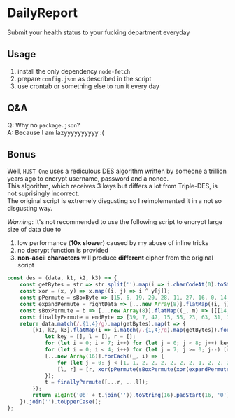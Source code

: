 # DailyReport
Submit your health status to your fucking department everyday

## Usage

1. install the only dependency `node-fetch`
2. prepare `config.json` as described in the script
3. use crontab or something else to run it every day

## Q&A

Q: Why no `package.json`?  
A: Because I am lazyyyyyyyyyy :(

## Bonus

Well, `HUST One` uses a rediculous DES algorithm written by someone a trillion years ago to encrypt username, password and a nonce.  
This algorithm, which receives 3 keys but differs a lot from Triple-DES, is not suprisingly incorrect.  
The original script is extremely disgusting so I reimplemented it in a not so disgusting way.  

*Warning*: It's not recommended to use the following script to encrypt large size of data due to
1. low performance (**10x slower**) caused by my abuse of inline tricks
2. no decrypt function is provided
3. **non-ascii characters** will produce **different** cipher from the original script

```js
const des = (data, k1, k2, k3) => {
    const getBytes = str => str.split('').map(i => i.charCodeAt(0).toString(2).padStart(16, '0')).join('').padEnd(64, '0').split('').map(Number);
    const xor = (x, y) => x.map((i, j) => i ^ y[j]);
    const pPermute = sBoxByte => [15, 6, 19, 20, 28, 11, 27, 16, 0, 14, 22, 25, 4, 17, 30, 9, 1, 7, 23, 13, 31, 26, 2, 8, 18, 12, 29, 5, 21, 10, 3, 24].map(i => sBoxByte[i]);
    const expandPermute = rightData => [...new Array(8)].flatMap((i, j) => [rightData[31], ...rightData, rightData[0]].slice(j * 4, j * 4 + 6));
    const sBoxPermute = b => [...new Array(8)].flatMap((_, m) => [[[14, 4, 13, 1, 2, 15, 11, 8, 3, 10, 6, 12, 5, 9, 0, 7], [0, 15, 7, 4, 14, 2, 13, 1, 10, 6, 12, 11, 9, 5, 3, 8], [4, 1, 14, 8, 13, 6, 2, 11, 15, 12, 9, 7, 3, 10, 5, 0], [15, 12, 8, 2, 4, 9, 1, 7, 5, 11, 3, 14, 10, 0, 6, 13]], [[15, 1, 8, 14, 6, 11, 3, 4, 9, 7, 2, 13, 12, 0, 5, 10], [3, 13, 4, 7, 15, 2, 8, 14, 12, 0, 1, 10, 6, 9, 11, 5], [0, 14, 7, 11, 10, 4, 13, 1, 5, 8, 12, 6, 9, 3, 2, 15], [13, 8, 10, 1, 3, 15, 4, 2, 11, 6, 7, 12, 0, 5, 14, 9]], [[10, 0, 9, 14, 6, 3, 15, 5, 1, 13, 12, 7, 11, 4, 2, 8], [13, 7, 0, 9, 3, 4, 6, 10, 2, 8, 5, 14, 12, 11, 15, 1], [13, 6, 4, 9, 8, 15, 3, 0, 11, 1, 2, 12, 5, 10, 14, 7], [1, 10, 13, 0, 6, 9, 8, 7, 4, 15, 14, 3, 11, 5, 2, 12]], [[7, 13, 14, 3, 0, 6, 9, 10, 1, 2, 8, 5, 11, 12, 4, 15], [13, 8, 11, 5, 6, 15, 0, 3, 4, 7, 2, 12, 1, 10, 14, 9], [10, 6, 9, 0, 12, 11, 7, 13, 15, 1, 3, 14, 5, 2, 8, 4], [3, 15, 0, 6, 10, 1, 13, 8, 9, 4, 5, 11, 12, 7, 2, 14]], [[2, 12, 4, 1, 7, 10, 11, 6, 8, 5, 3, 15, 13, 0, 14, 9], [14, 11, 2, 12, 4, 7, 13, 1, 5, 0, 15, 10, 3, 9, 8, 6], [4, 2, 1, 11, 10, 13, 7, 8, 15, 9, 12, 5, 6, 3, 0, 14], [11, 8, 12, 7, 1, 14, 2, 13, 6, 15, 0, 9, 10, 4, 5, 3]], [[12, 1, 10, 15, 9, 2, 6, 8, 0, 13, 3, 4, 14, 7, 5, 11], [10, 15, 4, 2, 7, 12, 9, 5, 6, 1, 13, 14, 0, 11, 3, 8], [9, 14, 15, 5, 2, 8, 12, 3, 7, 0, 4, 10, 1, 13, 11, 6], [4, 3, 2, 12, 9, 5, 15, 10, 11, 14, 1, 7, 6, 0, 8, 13]], [[4, 11, 2, 14, 15, 0, 8, 13, 3, 12, 9, 7, 5, 10, 6, 1], [13, 0, 11, 7, 4, 9, 1, 10, 14, 3, 5, 12, 2, 15, 8, 6], [1, 4, 11, 13, 12, 3, 7, 14, 10, 15, 6, 8, 0, 5, 9, 2], [6, 11, 13, 8, 1, 4, 10, 7, 9, 5, 0, 15, 14, 2, 3, 12]], [[13, 2, 8, 4, 6, 15, 11, 1, 10, 9, 3, 14, 5, 0, 12, 7], [1, 15, 13, 8, 10, 3, 7, 4, 12, 5, 6, 11, 0, 14, 9, 2], [7, 11, 4, 1, 9, 12, 14, 2, 0, 6, 10, 13, 15, 3, 5, 8], [2, 1, 14, 7, 4, 10, 8, 13, 15, 12, 9, 0, 3, 5, 6, 11]]][m][b[m * 6] * 2 + b[m * 6 + 5]][b[m * 6 + 1] * 8 + b[m * 6 + 2] * 4 + b[m * 6 + 3] * 2 + b[m * 6 + 4]].toString(2).padStart(4, '0').split('').map(Number));
    const finallyPermute = endByte => [39, 7, 47, 15, 55, 23, 63, 31, 38, 6, 46, 14, 54, 22, 62, 30, 37, 5, 45, 13, 53, 21, 61, 29, 36, 4, 44, 12, 52, 20, 60, 28, 35, 3, 43, 11, 51, 19, 59, 27, 34, 2, 42, 10, 50, 18, 58, 26, 33, 1, 41, 9, 49, 17, 57, 25, 32, 0, 40, 8, 48, 16, 56, 24].map(i => endByte[i]);
    return data.match(/.{1,4}/g).map(getBytes).map(t => {
        [k1, k2, k3].flatMap(i => i.match(/.{1,4}/g).map(getBytes)).forEach(k => {
            let key = [], l = [], r = [];
            for (let i = 0; i < 7; i++) for (let j = 0; j < 8; j++) key[i * 8 + j] = k[8 * (7 - j) + i];
            for (let i = 0; i < 4; i++) for (let j = 7; j >= 0; j--) [r[i * 8 + 7 - j], l[i * 8 + 7 - j]] = t.slice(j * 8 + i * 2, j * 8 + i * 2 + 2);
            [...new Array(16)].forEach((_, i) => {
                for (let j = 0; j < [1, 1, 2, 2, 2, 2, 2, 2, 1, 2, 2, 2, 2, 2, 2, 1][i]; j++) key = [...key.slice(1, 28), key[0], ...key.slice(29), key[28]];
                [l, r] = [r, xor(pPermute(sBoxPermute(xor(expandPermute(r), [13, 16, 10, 23, 0, 4, 2, 27, 14, 5, 20, 9, 22, 18, 11, 3, 25, 7, 15, 6, 26, 19, 12, 1, 40, 51, 30, 36, 46, 54, 29, 39, 50, 44, 32, 47, 43, 48, 38, 55, 33, 52, 45, 41, 49, 35, 28, 31].map(i => key[i])))), l)];
            });
            t = finallyPermute([...r, ...l]);
        });
        return BigInt('0b' + t.join('')).toString(16).padStart(16, '0');
    }).join('').toUpperCase();
};
```
